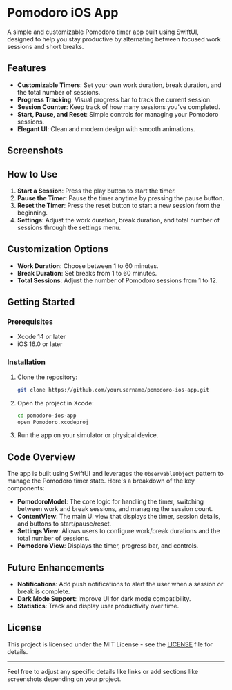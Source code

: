 # Pomodoro iOS App

A simple and customizable Pomodoro timer app built using SwiftUI, designed to help you stay productive by alternating between focused work sessions and short breaks.

## Features

- **Customizable Timers**: Set your own work duration, break duration, and the total number of sessions.
- **Progress Tracking**: Visual progress bar to track the current session.
- **Session Counter**: Keep track of how many sessions you've completed.
- **Start, Pause, and Reset**: Simple controls for managing your Pomodoro sessions.
- **Elegant UI**: Clean and modern design with smooth animations.

## Screenshots



## How to Use

1. **Start a Session**: Press the play button to start the timer.
2. **Pause the Timer**: Pause the timer anytime by pressing the pause button.
3. **Reset the Timer**: Press the reset button to start a new session from the beginning.
4. **Settings**: Adjust the work duration, break duration, and total number of sessions through the settings menu.

## Customization Options

- **Work Duration**: Choose between 1 to 60 minutes.
- **Break Duration**: Set breaks from 1 to 60 minutes.
- **Total Sessions**: Adjust the number of Pomodoro sessions from 1 to 12.

## Getting Started

### Prerequisites

- Xcode 14 or later
- iOS 16.0 or later

### Installation

1. Clone the repository:
    ```bash
    git clone https://github.com/yourusername/pomodoro-ios-app.git
    ```
2. Open the project in Xcode:
    ```bash
    cd pomodoro-ios-app
    open Pomodoro.xcodeproj
    ```
3. Run the app on your simulator or physical device.

## Code Overview

The app is built using SwiftUI and leverages the `ObservableObject` pattern to manage the Pomodoro timer state. Here's a breakdown of the key components:

- **PomodoroModel**: The core logic for handling the timer, switching between work and break sessions, and managing the session count.
- **ContentView**: The main UI view that displays the timer, session details, and buttons to start/pause/reset.
- **Settings View**: Allows users to configure work/break durations and the total number of sessions.
- **Pomodoro View**: Displays the timer, progress bar, and controls.

## Future Enhancements

- **Notifications**: Add push notifications to alert the user when a session or break is complete.
- **Dark Mode Support**: Improve UI for dark mode compatibility.
- **Statistics**: Track and display user productivity over time.

## License

This project is licensed under the MIT License - see the [LICENSE](LICENSE) file for details.

---

Feel free to adjust any specific details like links or add sections like screenshots depending on your project.

